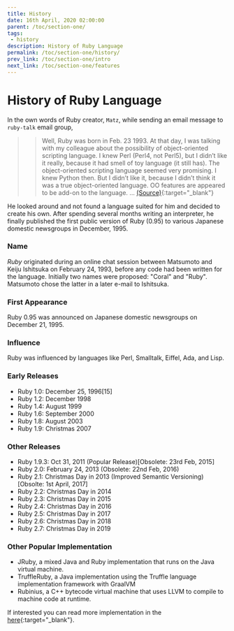 ```yaml
---
title: History
date: 16th April, 2020 02:00:00
parent: /toc/section-one/
tags:
 - history
description: History of Ruby Language
permalink: /toc/section-one/history/
prev_link: /toc/section-one/intro
next_link: /toc/section-one/features
---
```


# History of Ruby Language

In the own words of Ruby creator, `Matz`, while sending an email message to `ruby-talk` email group,

>> Well, Ruby was born in Feb. 23 1993. At that day, I was talking with my colleague about the possibility of
>> object-oriented scripting language. I knew Perl (Perl4, not Perl5), but I didn’t like it really, because it had
>> smell of toy language (it still has). The object-oriented scripting language seemed very promising. I knew Python
>> then. But I didn’t like it, because I didn’t think it was a true object-oriented language. OO features are
>> appeared to be add-on to the language. ... [(Source)](http://blade.nagaokaut.ac.jp/cgi-bin/scat.rb/ruby/ruby-talk/382){:target="_blank"}

He looked around and not found a language suited for him and decided to create his own. After spending several
months writing an interpreter, he finally published the first public version of Ruby (0.95) to various Japanese
domestic newsgroups in December, 1995.

### Name

_Ruby_ originated during an online chat session between Matsumoto and Keiju Ishitsuka on February 24, 1993, before
any code had been written for the language. Initially two names were proposed: "Coral" and "Ruby". Matsumoto chose
the latter in a later e-mail to Ishitsuka.

### First Appearance

Ruby 0.95 was announced on Japanese domestic newsgroups on December 21, 1995.

### Influence

Ruby was influenced by languages like Perl, Smalltalk, Eiffel, Ada, and Lisp.

### Early Releases

- Ruby 1.0: December 25, 1996[15]
- Ruby 1.2: December 1998
- Ruby 1.4: August 1999
- Ruby 1.6: September 2000
- Ruby 1.8: August 2003
- Ruby 1.9: Christmas 2007

### Other Releases

- Ruby 1.9.3: Oct 31, 2011 (Popular Release)[Obsolete: 23rd Feb, 2015]
- Ruby 2.0: February 24, 2013 (Obsolete: 22nd Feb, 2016)
- Ruby 2.1: Christmas Day in 2013 (Improved Semantic Versioning)[Obsolte: 1st April, 2017]
- Ruby 2.2: Christmas Day in 2014
- Ruby 2.3: Christmas Day in 2015
- Ruby 2.4: Christmas Day in 2016
- Ruby 2.5: Christmas Day in 2017
- Ruby 2.6: Christmas Day in 2018
- Ruby 2.7: Christmas Day in 2019

### Other Popular Implementation

- JRuby, a mixed Java and Ruby implementation that runs on the Java virtual machine.
- TruffleRuby, a Java implementation using the Truffle language implementation framework with GraalVM
- Rubinius, a C++ bytecode virtual machine that uses LLVM to compile to machine code at runtime.

If interested you can read more implementation in the [here](https://en.wikipedia.org/wiki/Ruby_(programming_language)#Implementations){:target="_blank"}.
